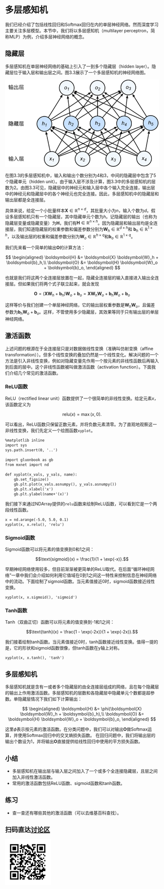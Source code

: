# 多层感知机

我们已经介绍了包括线性回归和Softmax回归在内的单层神经网络。然而深度学习主要关注多层模型。本节中，我们将以多层感知机（multilayer perceptron，简称MLP）为例，介绍多层神经网络的概念。

## 隐藏层

多层感知机在单层神经网络的基础上引入了一到多个隐藏层（hidden layer）。隐藏层位于输入层和输出层之间。图3.3展示了一个多层感知机的神经网络图。

![带有隐藏层的多层感知机。它含有一个隐藏层，该层中有5个隐藏单元。](../img/mlp.svg)

在图3.3的多层感知机中，输入和输出个数分别为4和3，中间的隐藏层中包含了5个隐藏单元（hidden unit）。由于输入层不涉及计算，图3.3中的多层感知机的层数为2。由图3.3可见，隐藏层中的神经元和输入层中各个输入完全连接，输出层中的神经元和隐藏层中的各个神经元也完全连接。因此，多层感知机中的隐藏层和输出层都是全连接层。


具体来说，给定一个小批量样本$\boldsymbol{X} \in \mathbb{R}^{n \times d}$，其批量大小为$n$，输入个数为$d$。假设多层感知机只有一个隐藏层，其中隐藏单元个数为$h$。记隐藏层的输出（也称为隐藏层变量或隐藏变量）为$\boldsymbol{H}$，我们有$\boldsymbol{H} \in \mathbb{R}^{n \times h}$。因为隐藏层和输出层均是全连接层，我们知道隐藏层的权重参数和偏差参数分别为$\boldsymbol{W}_h \in \mathbb{R}^{d \times h}$和 $\boldsymbol{b}_h \in \mathbb{R}^{1 \times h}$，以及输出层的权重和偏差参数分别为$\boldsymbol{W}_o \in \mathbb{R}^{h \times q}$和$\boldsymbol{b}_o \in \mathbb{R}^{1 \times q}$。

我们先来看一个简单的输出$\boldsymbol{O}$的计算方法：

$$
\begin{aligned}
\boldsymbol{H} &= \boldsymbol{X} \boldsymbol{W}_h + \boldsymbol{b}_h,\\
\boldsymbol{O} &= \boldsymbol{H} \boldsymbol{W}_o + \boldsymbol{b}_o,
\end{aligned}
$$

也就是我们将这两个全连接层放置在一起，隐藏全连接层的输入直接进入输出全连接层。但如果我们将两个式子联立起来，就会发现

$$
\boldsymbol{O} = (\boldsymbol{X} \boldsymbol{W}_h + \boldsymbol{b}_h)\boldsymbol{W}_o + \boldsymbol{b}_o = \boldsymbol{X} \boldsymbol{W}_h\boldsymbol{W}_o + \boldsymbol{b}_h \boldsymbol{W}_o + \boldsymbol{b}_o
$$

这样等价与我们创建一个单层神经网络，它的输出层权重参数是$\boldsymbol{W}_h\boldsymbol{W}_o$，且偏差参数为$\boldsymbol{b}_h \boldsymbol{W}_o + \boldsymbol{b}_o$。这样，不管使用多少隐藏层，其效果等同于只有输出层的单层神经网络。


## 激活函数

上述问题的根源在于全连接层只是对数据做线性变换（准确叫仿射变换（affine transformation））。但多个线性变换的叠加仍然是一个线性变化。解决问题的一个方法是引入非线性变换，例如对隐藏变量先作用一个按元素的非线性函数后再输入到后面的层中。这个非线性函数被叫做激活函数（activation function）。下面我们介绍几个常见的激活函数。

### ReLU函数

ReLU（rectified linear unit）函数提供了一个很简单的非线性变换。给定元素$x$，该函数定义为

$$\text{relu}(x) = \max(x, 0).$$

可以看出，ReLU函数只保留正数元素，并将负数元素清零。为了直观地观察这一非线性变换，我们先定义一个绘图函数`xyplot`。

```{.python .input  n=6}
%matplotlib inline
import sys
sys.path.insert(0, '..')

import gluonbook as gb
from mxnet import nd

def xyplot(x_vals, y_vals, name):
    gb.set_figsize()
    gb.plt.plot(x_vals.asnumpy(), y_vals.asnumpy())
    gb.plt.xlabel('x')
    gb.plt.ylabel(name+'(x)')
```

我们接下来通过NDArray提供的`relu`函数来绘制ReLU函数，可以看到它是一个两段线性函数。

```{.python .input  n=7}
x = nd.arange(-5.0, 5.0, 0.1)
xyplot(x, x.relu(), 'relu')
```

### Sigmoid函数

Sigmoid函数可以将元素的值变换到0和1之间：

$$\text{sigmoid}(x) = \frac{1}{1 + \exp(-x)}.$$

早期神经网络使用较多，但目前渐渐被更简单的ReLU取代。在后面“循环神经网络”一章中我们会介绍如何利用它值域在0到1之间这一特性来控制信息在神经网络中的流动。下面绘制了sigmoid函数。当元素值接近0时，sigmoid函数接近线性变换。

```{.python .input  n=8}
xyplot(x, x.sigmoid(), 'sigmoid')
```

### Tanh函数

Tanh（双曲正切）函数可以将元素的值变换到-1和1之间：

$$\text{tanh}(x) = \frac{1 - \exp(-2x)}{1 + \exp(-2x)}.$$

我们接着绘制tanh函数。当元素值接近0时，tanh函数接近线性变换。值得一提的是，它的形状和sigmoid函数很像，但tanh函数在y轴上对称。

```{.python .input  n=9}
xyplot(x, x.tanh(), 'tanh')
```

## 多层感知机

多层感知机就是含有一或者多个隐藏层的由全连接层组成的网络，且在每个隐藏层的输出上作用激活函数。多层感知机的层数和各隐藏层中隐藏单元个数都是超参数。单隐藏层情况下我们如下计算输出：

$$
\begin{aligned}
\boldsymbol{H} &= \phi(\boldsymbol{X} \boldsymbol{W}_h + \boldsymbol{b}_h),\\
\boldsymbol{O} &= \boldsymbol{H} \boldsymbol{W}_o + \boldsymbol{b}_o,
\end{aligned}
$$

这里$\phi$表示按元素的激活函数。在分类问题中，我们可以对输出$\boldsymbol{O}$做Softmax运算，并使用Softmax回归中的交叉熵损失函数。
在回归问题中，我们将输出层的输出个数设为1，并将输出$\boldsymbol{O}$直接提供给线性回归中使用的平方损失函数。



## 小结

* 多层感知机在输出层与输入层之间加入了一个或多个全连接隐藏层，且层之间加入非线性激活函数。
* 常用的激活函数包括ReLU函数、sigmoid函数和tanh函数。


## 练习

* 查一查还有哪些其他的激活函数（可以去维基百科查找）。

## 扫码直达[讨论区](https://discuss.gluon.ai/t/topic/6447)

![](../img/qr_mlp.svg)
